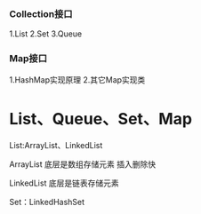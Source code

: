 ### Collection接口
1.List
2.Set
3.Queue

### Map接口
1.HashMap实现原理
2.其它Map实现类

# List、Queue、Set、Map

List:ArrayList、LinkedList

ArrayList 底层是数组存储元素  插入删除快

LinkedList 底层是链表存储元素  

Set：LinkedHashSet
